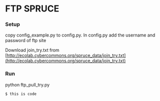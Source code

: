 FTP SPRUCE
===========

### Setup

copy config_example.py to config.py.
In config.py add the username and password of ftp site

Download join_try.txt from [http://ecolab.cybercommons.org/spruce_data/join_try.txt](http://ecolab.cybercommons.org/spruce_data/join_try.txt)

### Run


python ftp_pull_try.py

    $ this is code
    

